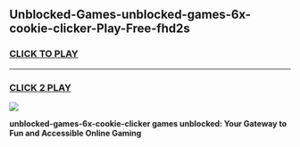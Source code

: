 
## Unblocked-Games-unblocked-games-6x-cookie-clicker-Play-Free-fhd2s
<h3>
<a href="https://premium76.site?title=unblocked-games-6x-cookie-clicker&ref=19M">CLICK TO PLAY</a></h3>
<hr>

<h3>
<a href="https://premium76.site?title=unblocked-games-6x-cookie-clicker&ref=19M">CLICK 2 PLAY</a>
  
</h3>

<a href="https://premium76.site?title=unblocked-games-6x-cookie-clicker&ref=19M"><img src="https://clearcache.store/games.png"></a>


**unblocked-games-6x-cookie-clicker games unblocked: Your Gateway to Fun and Accessible Online Gaming**
